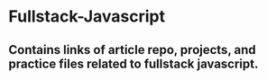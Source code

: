 # Fullstack-Javascript
## Contains links of article repo, projects, and practice files related to fullstack javascript.
